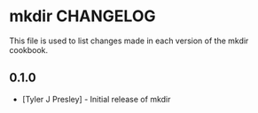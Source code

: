 # mkdir CHANGELOG

This file is used to list changes made in each version of the mkdir cookbook.

## 0.1.0
- [Tyler J Presley] - Initial release of mkdir
